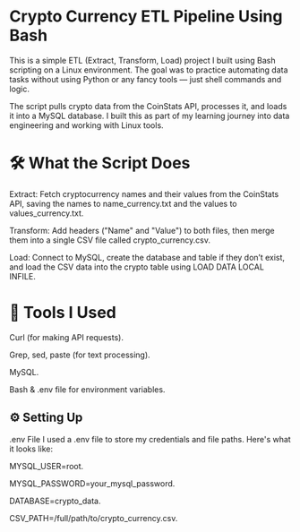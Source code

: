 
# Crypto Currency ETL Pipeline Using Bash
This is a simple ETL (Extract, Transform, Load) project I built using Bash scripting on a Linux environment. The goal was to practice automating data tasks without using Python or any fancy tools — just shell commands and logic.

The script pulls crypto data from the CoinStats API, processes it, and loads it into a MySQL database. I built this as part of my learning journey into data engineering and working with Linux tools.

# 🛠️ What the Script Does
Extract: Fetch cryptocurrency names and their values from the CoinStats API, saving the names to name_currency.txt and the values to values_currency.txt.

Transform: Add headers ("Name" and "Value") to both files, then merge them into a single CSV file called crypto_currency.csv.

Load: Connect to MySQL, create the database and table if they don’t exist, and load the CSV data into the crypto table using LOAD DATA LOCAL INFILE.

# 🧰 Tools I Used
Curl (for making API requests).

Grep, sed, paste (for text processing).

MySQL.

Bash & .env file for environment variables.

## ⚙️ Setting Up
.env File
I used a .env file to store my credentials and file paths. Here's what it looks like:

MYSQL_USER=root.

MYSQL_PASSWORD=your_mysql_password.

DATABASE=crypto_data.

CSV_PATH=/full/path/to/crypto_currency.csv.

